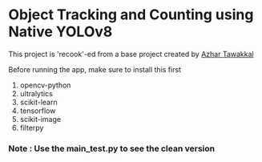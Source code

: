 # Object Tracking and Counting using Native YOLOv8
This project is 'recook'-ed from a base project created by [Azhar Tawakkal](https://github.com/Azhar275)


Before running the app, make sure to install this first

1. opencv-python
2. ultralytics
3. scikit-learn
4. tensorflow
5. scikit-image
6. filterpy

### Note : Use the main_test.py to see the clean version
